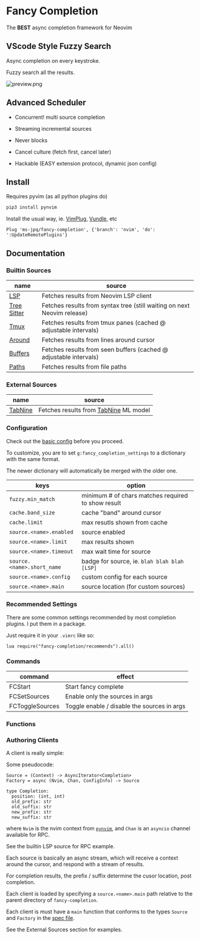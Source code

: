 # Fancy Completion

The **BEST** async completion framework for Neovim

## VScode Style Fuzzy Search

Async completion on every keystroke.

Fuzzy search all the results.

![preview.png](https://raw.githubusercontent.com/ms-jpq/fast-comp/nvim/preview/screenshot.png)

## Advanced Scheduler

- Concurrent! multi source completion

- Streaming incremental sources

- Never blocks

- Cancel culture (fetch first, cancel later)

- Hackable (EASY extension protocol, dynamic json config)

## Install

Requires pyvim (as all python plugins do)

```sh
pip3 install pynvim
```

Install the usual way, ie. [VimPlug](https://github.com/junegunn/vim-plug), [Vundle](https://github.com/VundleVim/Vundle.vim), etc

```VimL
Plug 'ms-jpq/fancy-completion', {'branch': 'nvim', 'do': ':UpdateRemotePlugins'}
```

## Documentation

### Builtin Sources

| name                                                                                                                        | source                                                                  |
| --------------------------------------------------------------------------------------------------------------------------- | ----------------------------------------------------------------------- |
| [LSP](https://github.com/ms-jpq/fancy-completion/blob/nvim/rplugin/python3/fancy_completion/clients/lsp.py)                 | Fetches results from Neovim LSP client                                  |
| [Tree Sitter](https://github.com/ms-jpq/fancy-completion/blob/nvim/rplugin/python3/fancy_completion/clients/tree_sitter.py) | Fetches results from syntax tree (still waiting on next Neovim release) |
| [Tmux](https://github.com/ms-jpq/fancy-completion/blob/nvim/rplugin/python3/fancy_completion/clients/tmux.py)               | Fetches results from tmux panes (cached @ adjustable intervals)         |
| [Around](https://github.com/ms-jpq/fancy-completion/blob/nvim/rplugin/python3/fancy_completion/clients/around.py)           | Fetches results from lines around cursor                                |
| [Buffers](https://github.com/ms-jpq/fancy-completion/blob/nvim/rplugin/python3/fancy_completion/clients/buffers.py)         | Fetches results from seen buffers (cached @ adjustable intervals)       |
| [Paths](https://github.com/ms-jpq/fancy-completion/blob/nvim/rplugin/python3/fancy_completion/clients/paths.py)             | Fetches results from file paths                                         |

### External Sources

| name                                                          | source                                                            |
| ------------------------------------------------------------- | ----------------------------------------------------------------- |
| [TabNine](https://github.com/ms-jpq/fancy-completion-clients) | Fetches results from [TabNine](https://www.tabnine.com/) ML model |

### Configuration

Check out the [basic config](https://github.com/ms-jpq/fancy-completion/blob/nvim/config/config.json) before you proceed.

To customize, you are to set `g:fancy_completion_settings` to a dictionary with the same format.

The newer dictionary will automatically be merged with the older one.

| keys                       | option                                             |
| -------------------------- | -------------------------------------------------- |
| `fuzzy.min_match`          | minimum # of chars matches required to show result |
| `cache.band_size`          | cache "band" around cursor                         |
| `cache.limit`              | max resutls shown from cache                       |
| `source.<name>.enabled`    | source enabled                                     |
| `source.<name>.limit`      | max results shown                                  |
| `source.<name>.timeout`    | max wait time for source                           |
| `source.<name>.short_name` | badge for source, ie. `blah blah blah [LSP]`       |
| `source.<name>.config`     | custom config for each source                      |
| `source.<name>.main`       | source location (for custom sources)               |

### Recommended Settings

There are some common settings recommended by most completion plugins. I put them in a package.

Just require it in your `.vimrc` like so:

```vimL
lua require("fancy-completion/recommends").all()
```

### Commands

| command         | effect                                      |
| --------------- | ------------------------------------------- |
| FCStart         | Start fancy complete                        |
| FCSetSources    | Enable only the sources in args             |
| FCToggleSources | Toggle enable / disable the sources in args |

### Functions

### Authoring Clients

A client is really simple:

Some pseudocode:

```
Source = (Context) -> AsyncIterator<Completion>
Factory = async (Nvim, Chan, ConfigInfo) -> Source

type Completion:
  position: (int, int)
  old_prefix: str
  old_suffix: str
  new_prefix: str
  new_suffix: str
```

where `Nvim` is the nvim context from [`pynvim`](https://github.com/neovim/pynvim), and `Chan` is an `asyncio` channel available for RPC.

See the builtin LSP source for RPC example.

Each source is basically an async stream, which will receive a context around the cursor, and respond with a stream of results.

For completion results, the prefix / suffix determine the cusor location, post completion.

Each client is loaded by specifying a `source.<name>.main` path relative to the parent directory of `fancy-completion`.

Each client is must have a `main` function that conforms to the types `Source` and `Factory` in the [spec file](https://github.com/ms-jpq/fancy-completion/blob/nvim/rplugin/python3/fancy_completion/shared/types.py).

See the External Sources section for examples.
